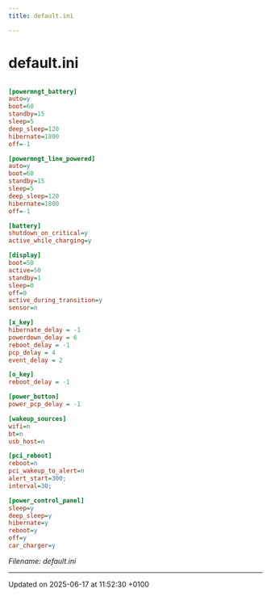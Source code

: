 ```yaml
---
title: default.ini

---
```


# default.ini



```ini

[powermngt_battery]
auto=y
boot=60
standby=15
sleep=5
deep_sleep=120
hibernate=1800
off=-1

[powermngt_line_powered]
auto=y
boot=60
standby=15
sleep=5
deep_sleep=120
hibernate=1800
off=-1

[battery]
shutdown_on_critical=y
active_while_charging=y

[display]
boot=50
active=50
standby=1
sleep=0
off=0
active_during_transition=y
sensor=n

[x_key]
hibernate_delay = -1
powerdown_delay = 6
reboot_delay = -1
pcp_delay = 4
event_delay = 2

[o_key]
reboot_delay = -1

[power_button]
power_pcp_delay = -1

[wakeup_sources]
wifi=n
bt=n
usb_host=n

[pci_reboot]
reboot=n
pci_wakeup_to_alert=n
alert_start=300;
interval=30;

[power_control_panel]
sleep=y
deep_sleep=y
hibernate=y
reboot=y
off=y
car_charger=y
```

_Filename: default.ini_

-------------------------------

Updated on 2025-06-17 at 11:52:30 +0100
